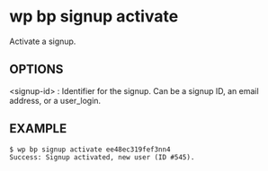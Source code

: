 #	wp bp signup activate

Activate a signup.

## OPTIONS

&lt;signup-id&gt;
: Identifier for the signup. Can be a signup ID, an email address, or a user_login.

## EXAMPLE

    $ wp bp signup activate ee48ec319fef3nn4
    Success: Signup activated, new user (ID #545).

